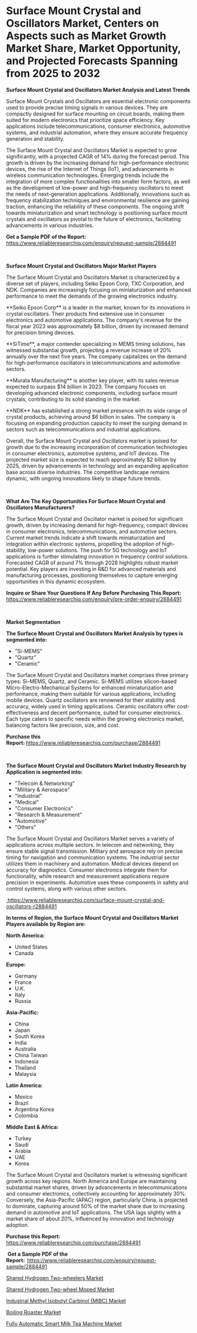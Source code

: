 <p><h1>Surface Mount Crystal and Oscillators Market, Centers on Aspects such as Market Growth Market Share, Market Opportunity, and Projected Forecasts Spanning from 2025 to 2032</h1></p><p><strong>Surface Mount Crystal and Oscillators Market Analysis and Latest Trends</strong></p>
<p><p>Surface Mount Crystals and Oscillators are essential electronic components used to provide precise timing signals in various devices. They are compactly designed for surface mounting on circuit boards, making them suited for modern electronics that prioritize space efficiency. Key applications include telecommunications, consumer electronics, automotive systems, and industrial automation, where they ensure accurate frequency generation and stability.</p><p>The Surface Mount Crystal and Oscillators Market is expected to grow significantly, with a projected CAGR of 14% during the forecast period. This growth is driven by the increasing demand for high-performance electronic devices, the rise of the Internet of Things (IoT), and advancements in wireless communication technologies. Emerging trends include the integration of more complex functionalities into smaller form factors, as well as the development of low-power and high-frequency oscillators to meet the needs of next-generation applications. Additionally, innovations such as frequency stabilization techniques and environmental resilience are gaining traction, enhancing the reliability of these components. The ongoing shift towards miniaturization and smart technology is positioning surface mount crystals and oscillators as pivotal to the future of electronics, facilitating advancements in various industries.</p></p>
<p><strong>Get a Sample PDF of the Report:&nbsp;</strong> <a href="https://www.reliableresearchiq.com/enquiry/request-sample/2884491?utm_campaign=1088&utm_medium=2&utm_source=Github&utm_content=ia&utm_term=13032025&utm_id=surface-mount-crystal-and-oscillators">https://www.reliableresearchiq.com/enquiry/request-sample/2884491</a></p>
<p>&nbsp;</p>
<p><strong>Surface Mount Crystal and Oscillators Major Market Players</strong></p>
<p><p>The Surface Mount Crystal and Oscillators Market is characterized by a diverse set of players, including Seiko Epson Corp, TXC Corporation, and NDK. Companies are increasingly focusing on miniaturization and enhanced performance to meet the demands of the growing electronics industry. </p><p>**Seiko Epson Corp** is a leader in the market, known for its innovations in crystal oscillators. Their products find extensive use in consumer electronics and automotive applications. The company's revenue for the fiscal year 2023 was approximately $8 billion, driven by increased demand for precision timing devices.</p><p>**SiTime**, a major contender specializing in MEMS timing solutions, has witnessed substantial growth, projecting a revenue increase of 20% annually over the next five years. The company capitalizes on the demand for high-performance oscillators in telecommunications and automotive sectors.</p><p>**Murata Manufacturing** is another key player, with its sales revenue expected to surpass $14 billion in 2023. The company focuses on developing advanced electronic components, including surface mount crystals, contributing to its solid standing in the market.</p><p>**NDK** has established a strong market presence with its wide range of crystal products, achieving around $6 billion in sales. The company is focusing on expanding production capacity to meet the surging demand in sectors such as telecommunications and industrial applications.</p><p>Overall, the Surface Mount Crystal and Oscillators market is poised for growth due to the increasing incorporation of communication technologies in consumer electronics, automotive systems, and IoT devices. The projected market size is expected to reach approximately $2 billion by 2025, driven by advancements in technology and an expanding application base across diverse industries. The competitive landscape remains dynamic, with ongoing innovations likely to shape future trends.</p></p>
<p>&nbsp;</p>
<p><strong>What Are The Key Opportunities For Surface Mount Crystal and Oscillators Manufacturers?</strong></p>
<p><p>The Surface Mount Crystal and Oscillator market is poised for significant growth, driven by increasing demand for high-frequency, compact devices in consumer electronics, telecommunications, and automotive sectors. Current market trends indicate a shift towards miniaturization and integration within electronic systems, propelling the adoption of high-stability, low-power solutions. The push for 5G technology and IoT applications is further stimulating innovation in frequency control solutions. Forecasted CAGR of around 7% through 2028 highlights robust market potential. Key players are investing in R&D for advanced materials and manufacturing processes, positioning themselves to capture emerging opportunities in this dynamic ecosystem.</p></p>
<p><strong>Inquire or Share Your Questions If Any Before Purchasing This Report:</strong> <a href="https://www.reliableresearchiq.com/enquiry/pre-order-enquiry/2884491?utm_campaign=1088&utm_medium=2&utm_source=Github&utm_content=ia&utm_term=13032025&utm_id=surface-mount-crystal-and-oscillators">https://www.reliableresearchiq.com/enquiry/pre-order-enquiry/2884491</a></p>
<p>&nbsp;</p>
<p><strong>Market Segmentation</strong></p>
<p><strong>The Surface Mount Crystal and Oscillators Market Analysis by types is segmented into:</strong></p>
<p><ul><li>"Si-MEMS"</li><li>"Quartz"</li><li>"Ceramic"</li></ul></p>
<p><p>The Surface Mount Crystal and Oscillators market comprises three primary types: Si-MEMS, Quartz, and Ceramic. Si-MEMS utilizes silicon-based Micro-Electro-Mechanical Systems for enhanced miniaturization and performance, making them suitable for various applications, including mobile devices. Quartz oscillators are renowned for their stability and accuracy, widely used in timing applications. Ceramic oscillators offer cost-effectiveness and decent performance, suited for consumer electronics. Each type caters to specific needs within the growing electronics market, balancing factors like precision, size, and cost.</p></p>
<p><strong>Purchase this Report:&nbsp;</strong><a href="https://www.reliableresearchiq.com/purchase/2884491?utm_campaign=1088&utm_medium=2&utm_source=Github&utm_content=ia&utm_term=13032025&utm_id=surface-mount-crystal-and-oscillators">https://www.reliableresearchiq.com/purchase/2884491</a></p>
<p>&nbsp;</p>
<p><strong>The Surface Mount Crystal and Oscillators Market Industry Research by Application is segmented into:</strong></p>
<p><ul><li>"Telecom & Networking"</li><li>"Military & Aerospace"</li><li>"Industrial"</li><li>"Medical"</li><li>"Consumer Electronics"</li><li>"Research & Measurement"</li><li>"Automotive"</li><li>"Others"</li></ul></p>
<p><p>The Surface Mount Crystal and Oscillators Market serves a variety of applications across multiple sectors. In telecom and networking, they ensure stable signal transmission. Military and aerospace rely on precise timing for navigation and communication systems. The industrial sector utilizes them in machinery and automation. Medical devices depend on accuracy for diagnostics. Consumer electronics integrate them for functionality, while research and measurement applications require precision in experiments. Automotive uses these components in safety and control systems, along with various other sectors.</p></p>
<p><a href="https://www.reliableresearchiq.com/surface-mount-crystal-and-oscillators-r2884491?utm_campaign=1088&utm_medium=2&utm_source=Github&utm_content=ia&utm_term=13032025&utm_id=surface-mount-crystal-and-oscillators">&nbsp;https://www.reliableresearchiq.com/surface-mount-crystal-and-oscillators-r2884491</a></p>
<p><strong>In terms of Region, the Surface Mount Crystal and Oscillators Market Players available by Region are:</strong></p>
<p>
    <p> <strong> North America: </strong>
        <ul>
            <li>United States</li>
            <li>Canada</li>
        </ul>
        </p> 
    <p> <strong> Europe: </strong>
        <ul>
            <li>Germany</li>
            <li>France</li>
            <li>U.K.</li>
            <li>Italy</li>
            <li>Russia</li>
        </ul>
        </p> 
    <p> <strong> Asia-Pacific: </strong>
        <ul>
            <li>China</li>
            <li>Japan</li>
            <li>South Korea</li>
            <li>India</li>
            <li>Australia</li>
            <li>China Taiwan</li>
            <li>Indonesia</li>
            <li>Thailand</li>
            <li>Malaysia</li>
        </ul>
        </p> 
    <p> <strong> Latin America: </strong>
        <ul>
            <li>Mexico</li>
            <li>Brazil</li>
            <li>Argentina Korea</li>
            <li>Colombia</li>
        </ul>
        </p> 
    <p> <strong> Middle East & Africa: </strong>
        <ul>
            <li>Turkey</li>
            <li>Saudi</li>
            <li>Arabia</li>
            <li>UAE</li>
            <li>Korea</li>
        </ul>
    </p>
    </p>
<p><p>The Surface Mount Crystal and Oscillators market is witnessing significant growth across key regions. North America and Europe are maintaining substantial market shares, driven by advancements in telecommunications and consumer electronics, collectively accounting for approximately 30%. Conversely, the Asia-Pacific (APAC) region, particularly China, is projected to dominate, capturing around 50% of the market share due to increasing demand in automotive and IoT applications. The USA lags slightly with a market share of about 20%, influenced by innovation and technology adoption.</p></p>
<p><strong>Purchase this Report: </strong><a href="https://www.reliableresearchiq.com/purchase/2884491?utm_campaign=1088&utm_medium=2&utm_source=Github&utm_content=ia&utm_term=13032025&utm_id=surface-mount-crystal-and-oscillators">https://www.reliableresearchiq.com/purchase/2884491</a></p>
<p>&nbsp;<strong>Get a Sample PDF of the Report:&nbsp;&nbsp;</strong><a href="https://www.reliableresearchiq.com/enquiry/request-sample/2884491?utm_campaign=1088&utm_medium=2&utm_source=Github&utm_content=ia&utm_term=13032025&utm_id=surface-mount-crystal-and-oscillators">https://www.reliableresearchiq.com/enquiry/request-sample/2884491</a></p>
<p><strong></strong></p>
<p><p><a href="https://github.com/aoutefjovene00/Market-Research-Report-List-1/blob/main/shared-hydrogen-two-wheelers-market.md?utm_campaign=1088&utm_medium=2&utm_source=Github&utm_content=ia&utm_term=13032025&utm_id=surface-mount-crystal-and-oscillators">Shared Hydrogen Two-wheelers Market</a></p><p><a href="https://github.com/chlihakwatsi/Market-Research-Report-List-1/blob/main/shared-hydrogen-two-wheel-moped-market.md?utm_campaign=1088&utm_medium=2&utm_source=Github&utm_content=ia&utm_term=13032025&utm_id=surface-mount-crystal-and-oscillators">Shared Hydrogen Two-wheel Moped Market</a></p><p><a href="https://github.com/kocssequen/Market-Research-Report-List-1/blob/main/industrial-methyl-isobutyl-carbinol-mibc-market.md?utm_campaign=1088&utm_medium=2&utm_source=Github&utm_content=ia&utm_term=13032025&utm_id=surface-mount-crystal-and-oscillators">Industrial Methyl Isobutyl Carbinol (MIBC) Market</a></p><p><a href="https://github.com/sokurgleyde/Market-Research-Report-List-1/blob/main/boiling-roaster-market.md?utm_campaign=1088&utm_medium=2&utm_source=Github&utm_content=ia&utm_term=13032025&utm_id=surface-mount-crystal-and-oscillators">Boiling Roaster Market</a></p><p><a href="https://github.com/jemmysolin5k/Market-Research-Report-List-1/blob/main/fully-automatic-smart-milk-tea-machine-market.md?utm_campaign=1088&utm_medium=2&utm_source=Github&utm_content=ia&utm_term=13032025&utm_id=surface-mount-crystal-and-oscillators">Fully Automatic Smart Milk Tea Machine Market</a></p></p>